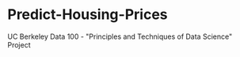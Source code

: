 # Predict-Housing-Prices

UC Berkeley Data 100 - "Principles and Techniques of Data Science" Project
